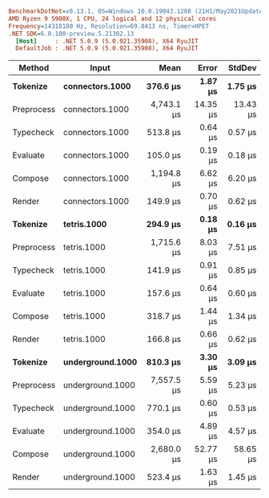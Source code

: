 ``` ini

BenchmarkDotNet=v0.13.1, OS=Windows 10.0.19043.1288 (21H1/May2021Update)
AMD Ryzen 9 5900X, 1 CPU, 24 logical and 12 physical cores
Frequency=14318180 Hz, Resolution=69.8413 ns, Timer=HPET
.NET SDK=6.0.100-preview.5.21302.13
  [Host]     : .NET 5.0.9 (5.0.921.35908), X64 RyuJIT
  DefaultJob : .NET 5.0.9 (5.0.921.35908), X64 RyuJIT


```
|     Method |            Input |       Mean |    Error |   StdDev |
|----------- |----------------- |-----------:|---------:|---------:|
|   **Tokenize** |  **connectors.1000** |   **376.6 μs** |  **1.87 μs** |  **1.75 μs** |
| Preprocess |  connectors.1000 | 4,743.1 μs | 14.35 μs | 13.43 μs |
|  Typecheck |  connectors.1000 |   513.8 μs |  0.64 μs |  0.57 μs |
|   Evaluate |  connectors.1000 |   105.0 μs |  0.19 μs |  0.18 μs |
|    Compose |  connectors.1000 | 1,194.8 μs |  6.62 μs |  6.20 μs |
|     Render |  connectors.1000 |   149.9 μs |  0.70 μs |  0.62 μs |
|   **Tokenize** |      **tetris.1000** |   **294.9 μs** |  **0.18 μs** |  **0.16 μs** |
| Preprocess |      tetris.1000 | 1,715.6 μs |  8.03 μs |  7.51 μs |
|  Typecheck |      tetris.1000 |   141.9 μs |  0.91 μs |  0.85 μs |
|   Evaluate |      tetris.1000 |   157.6 μs |  0.64 μs |  0.60 μs |
|    Compose |      tetris.1000 |   318.7 μs |  1.44 μs |  1.34 μs |
|     Render |      tetris.1000 |   166.8 μs |  0.66 μs |  0.62 μs |
|   **Tokenize** | **underground.1000** |   **810.3 μs** |  **3.30 μs** |  **3.09 μs** |
| Preprocess | underground.1000 | 7,557.5 μs |  5.59 μs |  5.23 μs |
|  Typecheck | underground.1000 |   770.1 μs |  0.60 μs |  0.53 μs |
|   Evaluate | underground.1000 |   354.0 μs |  4.89 μs |  4.57 μs |
|    Compose | underground.1000 | 2,680.0 μs | 52.77 μs | 58.65 μs |
|     Render | underground.1000 |   523.4 μs |  1.63 μs |  1.45 μs |
